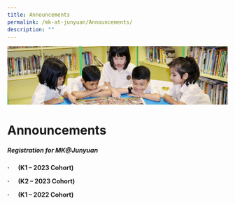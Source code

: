 ```yaml
---
title: Announcements
permalink: /mk-at-junyuan/Announcements/
description: ""
---
```

![](/images/banner.gif)



Announcements
=============

##### Registration for MK@Junyuan 


**·      (K1 – 2023 Cohort)**


**·      (K2 – 2023 Cohort)**


**·      (K1 – 2022 Cohort)**